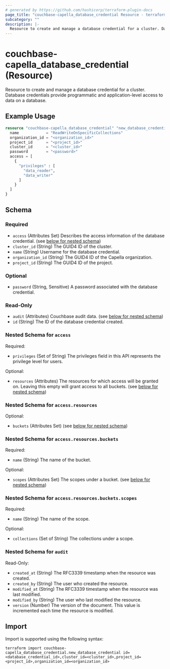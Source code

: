 ```yaml
---
# generated by https://github.com/hashicorp/terraform-plugin-docs
page_title: "couchbase-capella_database_credential Resource - terraform-provider-couchbase-capella"
subcategory: ""
description: |-
  Resource to create and manage a database credential for a cluster. Database credentials provide programmatic and application-level access to data on a database.
---
```


# couchbase-capella_database_credential (Resource)

Resource to create and manage a database credential for a cluster. Database credentials provide programmatic and application-level access to data on a database.

## Example Usage

```terraform
resource "couchbase-capella_database_credential" "new_database_credential" {
  name            = "ReadWriteOnSpecificCollections"
  organization_id = "<organization_id>"
  project_id      = "<project_id>"
  cluster_id      = "<cluster_id>"
  password        = "<password>"
  access = [
    {
      "privileges" : [
        "data_reader",
        "data_writer"
      ]
    }
  ]
}
```

<!-- schema generated by tfplugindocs -->
## Schema

### Required

- `access` (Attributes Set) Describes the access information of the database credential. (see [below for nested schema](#nestedatt--access))
- `cluster_id` (String) The GUID4 ID of the cluster.
- `name` (String) Username for the database credential.
- `organization_id` (String) The GUID4 ID of the Capella organization.
- `project_id` (String) The GUID4 ID of the project.

### Optional

- `password` (String, Sensitive) A password associated with the database credential.

### Read-Only

- `audit` (Attributes) Couchbase audit data. (see [below for nested schema](#nestedatt--audit))
- `id` (String) The ID of the database credential created.

<a id="nestedatt--access"></a>
### Nested Schema for `access`

Required:

- `privileges` (Set of String) The privileges field in this API represents the privilege level for users.

Optional:

- `resources` (Attributes) The resources for which access will be granted on. Leaving this empty will grant access to all buckets. (see [below for nested schema](#nestedatt--access--resources))

<a id="nestedatt--access--resources"></a>
### Nested Schema for `access.resources`

Optional:

- `buckets` (Attributes Set) (see [below for nested schema](#nestedatt--access--resources--buckets))

<a id="nestedatt--access--resources--buckets"></a>
### Nested Schema for `access.resources.buckets`

Required:

- `name` (String) The name of the bucket.

Optional:

- `scopes` (Attributes Set) The scopes under a bucket. (see [below for nested schema](#nestedatt--access--resources--buckets--scopes))

<a id="nestedatt--access--resources--buckets--scopes"></a>
### Nested Schema for `access.resources.buckets.scopes`

Required:

- `name` (String) The name of the scope.

Optional:

- `collections` (Set of String) The collections under a scope.





<a id="nestedatt--audit"></a>
### Nested Schema for `audit`

Read-Only:

- `created_at` (String) The RFC3339 timestamp when the resource was created.
- `created_by` (String) The user who created the resource.
- `modified_at` (String) The RFC3339 timestamp when the resource was last modified.
- `modified_by` (String) The user who last modified the resource.
- `version` (Number) The version of the document. This value is incremented each time the resource is modified.

## Import

Import is supported using the following syntax:

```shell
terraform import couchbase-capella_database_credential.new_database_credential id=<database_credential_id>,cluster_id=<cluster_id>,project_id=<project_id>,organization_id=<organization_id>
```
